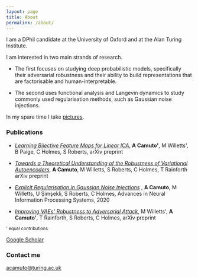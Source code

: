 ```yaml
---
layout: page
title: About
permalink: /about/
---
```


I am a DPhil candidate at the University of Oxford and at the Alan Turing Institute. 

I am interested in two main strands of research. 

- The first focuses on studying deep probabilistic models, specifically their adversarial robustness and their ability to build representations that are factorisable and human-interpretable. 

- The second uses functional analysis and Langevin dynamics to study commonly used regularisation methods, such as Gaussian noise injections.

In my spare time I take [pictures](https://www.instagram.com/dantino11). 

### Publications

- [_Learning Bijective Feature Maps for Linear ICA_](https://arxiv.org/abs/2002.07766), **A Camuto'**, M Willetts', B Paige, C Holmes, S Roberts, arXiv preprint 

- [_Towards a Theoretical Understanding of the Robustness of Variational Autoencoders_](https://arxiv.org/pdf/2007.07365), **A Camuto**, M Willetts, S Roberts, C Holmes, T Rainforth arXiv preprint

- [_Explicit Regularisation in Gaussian Noise Injections_](https://papers.nips.cc/paper/2020/hash/c16a5320fa475530d9583c34fd356ef5-Abstract.html) , **A Camuto**, M Willetts, U Şimşekli, S Roberts, C Holmes, Advances in Neural Information Processing Systems, 2020

- [_Improving VAEs' Robustness to Adversarial Attack_](), M Willetts', **A Camuto'**, T Rainforth, S Roberts, C Holmes, arXiv preprint 

<sup>' equal contributions</sup>

[Google Scholar](https://scholar.google.com/citations?user=BUJ6H04AAAAJ&hl)

### Contact me

[acamuto@turing.ac.uk](acamuto@turing.ac.uk)
